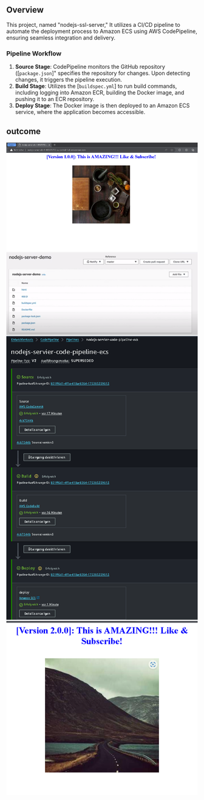 ## Overview

This project, named "nodejs-ssl-server," It utilizes a CI/CD pipeline to automate the deployment process to Amazon ECS using AWS CodePipeline, ensuring seamless integration and delivery.

### Pipeline Workflow

1. **Source Stage**: CodePipeline monitors the GitHub repository ([`package.json`]" specifies the repository  for changes. Upon detecting changes, it triggers the pipeline execution.
2. **Build Stage**: Utilizes the [`buildspec.yml`] to run build commands, including logging into Amazon ECR, building the Docker image, and pushing it to an ECR repository.
3. **Deploy Stage**: The Docker image is then deployed to an Amazon ECS service, where the application becomes accessible.

## outcome


![alt text](images/image.png)
![alt text](images/image-1.png)
![alt text](images/image-2.png)
![alt text](images/image-3.png)